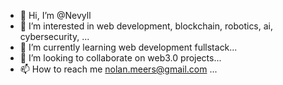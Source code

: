 - 👋 Hi, I’m @Nevyll
- 👀 I’m interested in web development, blockchain, robotics, ai, cybersecurity, ...
- 🌱 I’m currently learning web development fullstack...
- 💞️ I’m looking to collaborate on web3.0 projects...
- 📫 How to reach me nolan.meers@gmail.com ...

<!---
Nevyll/Nevyll is a ✨ special ✨ repository because its `README.md` (this file) appears on your GitHub profile.
You can click the Preview link to take a look at your changes.
--->

